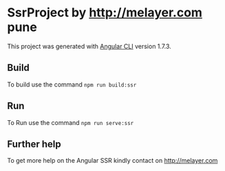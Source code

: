 # SsrProject by http://melayer.com pune

This project was generated with [Angular CLI](https://github.com/angular/angular-cli) version 1.7.3.

## Build 

To build use the command `npm run build:ssr`

## Run

To Run use the command `npm run serve:ssr`

## Further help

To get more help on the Angular SSR kindly contact on http://melayer.com
